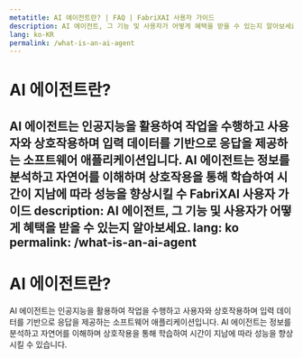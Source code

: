 ```yaml
---
metatitle: AI 에이전트란? | FAQ | FabriXAI 사용자 가이드
description: AI 에이전트, 그 기능 및 사용자가 어떻게 혜택을 받을 수 있는지 알아보세요.
lang: ko-KR
permalink: /what-is-an-ai-agent
---
```


# AI 에이전트란?

AI 에이전트는 인공지능을 활용하여 작업을 수행하고 사용자와 상호작용하며 입력 데이터를 기반으로 응답을 제공하는 소프트웨어 애플리케이션입니다. AI 에이전트는 정보를 분석하고 자연어를 이해하며 상호작용을 통해 학습하여 시간이 지남에 따라 성능을 향상시킬 수 FabriXAI 사용자 가이드
description: AI 에이전트, 그 기능 및 사용자가 어떻게 혜택을 받을 수 있는지 알아보세요.
lang: ko
permalink: /what-is-an-ai-agent
---

# AI 에이전트란?

AI 에이전트는 인공지능을 활용하여 작업을 수행하고 사용자와 상호작용하며 입력 데이터를 기반으로 응답을 제공하는 소프트웨어 애플리케이션입니다. AI 에이전트는 정보를 분석하고 자연어를 이해하며 상호작용을 통해 학습하여 시간이 지남에 따라 성능을 향상시킬 수 있습니다.

